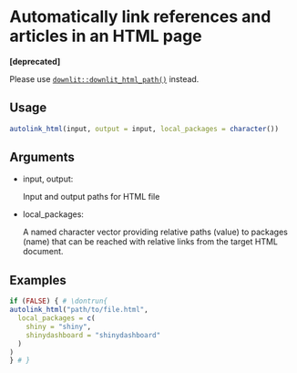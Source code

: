 # Automatically link references and articles in an HTML page

**\[deprecated\]**

Please use
[`downlit::downlit_html_path()`](https://downlit.r-lib.org/reference/downlit_html_path.html)
instead.

## Usage

``` r
autolink_html(input, output = input, local_packages = character())
```

## Arguments

- input, output:

  Input and output paths for HTML file

- local_packages:

  A named character vector providing relative paths (value) to packages
  (name) that can be reached with relative links from the target HTML
  document.

## Examples

``` r
if (FALSE) { # \dontrun{
autolink_html("path/to/file.html",
  local_packages = c(
    shiny = "shiny",
    shinydashboard = "shinydashboard"
  )
)
} # }
```
